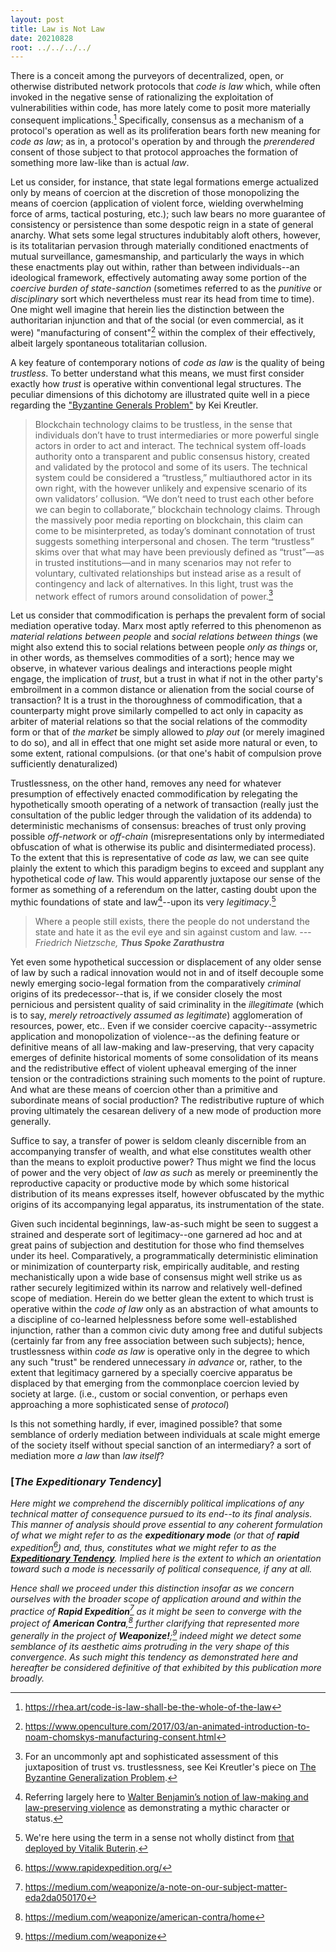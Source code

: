 ```yaml
---
layout: post
title: Law is Not Law
date: 20210828 
root: ../../../../
---
```


There is a conceit among the purveyors of decentralized, open, or otherwise distributed network protocols that *code is law* which, while often invoked in the negative sense of rationalizing the exploitation of vulnerabilities within code, has more lately come to posit more materially consequent implications.[^8]  Specifically, consensus as a mechanism of a protocol's operation as well as its proliferation bears forth new meaning for *code as law*; as in, a protocol's operation by and through the *prerendered* consent of those subject to that protocol approaches the formation of something more law-like than is actual *law*.

Let us consider, for instance, that state legal formations emerge actualized only by means of coercion at the discretion of those monopolizing the means of coercion (application of violent force, wielding overwhelming force of arms, tactical posturing, etc.); such law bears no more guarantee of consistency or persistence than some despotic reign in a state of general anarchy.  What sets some legal structures indubitably aloft others, however, is its totalitarian pervasion through materially conditioned enactments of mutual surveillance, gamesmanship, and particularly the ways in which these enactments play out within, rather than between individuals--an ideological framework, effectively automating away some portion of the *coercive burden of state-sanction* (sometimes referred to as the *punitive* or *disciplinary* sort which nevertheless must rear its head from time to time).  One might well imagine that herein lies the distinction between the authoritarian injunction and that of the social (or even commercial, as it were) "manufacturing of consent"[^4] within the complex of their effectively, albeit largely spontaneous totalitarian collusion.

A key feature of contemporary notions of *code as law* is the quality of being *trustless*.  To better understand what this means, we must first consider exactly how *trust* is operative within conventional legal structures.  The peculiar dimensions of this dichotomy are illustrated quite well in a piece regarding the ["Byzantine Generals Problem"](https://en.wikipedia.org/wiki/Byzantine_fault "Byzantine fault") by Kei Kreutler.

> Blockchain technology claims to be trustless, in the sense that individuals don’t have to trust intermediaries or more powerful single actors in order to act and interact. The technical system off-loads authority onto a transparent and public consensus history, created and validated by the protocol and some of its users. The technical system could be considered a “trustless,” multiauthored actor in its own right, with the however unlikely and expensive scenario of its own validators’ collusion. “We don’t need to trust each other before we can begin to collaborate,” blockchain technology claims. Through the massively poor media reporting on blockchain, this claim can come to be misinterpreted, as today’s dominant connotation of trust suggests something interpersonal and chosen. The term “trustless” skims over that what may have been previously defined as “trust”—as in trusted institutions—and in many scenarios may not refer to voluntary, cultivated relationships but instead arise as a result of contingency and lack of alternatives. In this light, trust was the network effect of rumors around consolidation of power.[^5]

Let us consider that commodification is perhaps the prevalent form of social mediation operative today.  Marx most aptly referred to this phenomenon as *material relations between people* and *social relations between things* (we might also extend this to social relations between people *only as things* or, in other words, as themselves commodities of a sort); hence may we observe, in whatever various dealings and interactions people might engage, the implication of *trust*, but a trust in what if not in the other party's embroilment in a common distance or alienation from the social course of transaction?  It is a trust in the thoroughness of commodification, that a counterparty might prove similarly compelled to act only in capacity as arbiter of material relations so that the social relations of the commodity form or that of *the market* be simply allowed to *play out* (or merely imagined to do so), and all in effect that one might set aside more natural or even, to some extent, rational compulsions. (or that one's habit of compulsion prove sufficiently denaturalized)

Trustlessness, on the other hand, removes any need for whatever presumption of effectively enacted commodification by relegating the hypothetically smooth operating of a network of transaction (really just the consultation of the public ledger through the validation of its addenda) to deterministic mechanisms of consensus: breaches of trust only proving possible *off-network* or *off-chain* (misrepresentations only by intermediated obfuscation of what is otherwise its public and disintermediated process).  To the extent that this is representative of code *as* law, we can see quite plainly the extent to which this paradigm begins to exceed and supplant any hypothetical code *of* law.  This would apparently juxtapose our sense of the former as something of a referendum on the latter, casting doubt upon the mythic foundations of state and law[^9]--upon its very *legitimacy*.[^6]

> Where a people still exists, there the people do not understand the state and hate it as the evil eye and sin against custom and law. 
>    *---   Friedrich Nietzsche, **Thus Spoke Zarathustra***

Yet even some hypothetical succession or displacement of any older sense of law by such a radical innovation would not in and of itself decouple some newly emerging socio-legal formation from the comparatively *criminal* origins of its predecessor--that is, if we consider closely the most pernicious and persistent quality of said criminality in the *illegitimate* (which is to say, *merely retroactively assumed as legitimate*) agglomeration of resources, power, etc..  Even if we consider coercive capacity--assymetric application and monopolization of violence--as the defining feature or definitive means of all law-making and law-preserving, that very capacity emerges of definite historical moments of some consolidation of its means and the redistributive effect of violent upheaval emerging of the inner tension or the contradictions straining such moments to the point of rupture.  And what are these means of coercion other than a primitive and subordinate means of social production? The redistributive rupture of which proving ultimately the cesarean delivery of a new mode of production more generally.

Suffice to say, a transfer of power is seldom cleanly discernible from an accompanying transfer of wealth, and what else constitutes wealth other than the means to exploit productive power?  Thus might we find the locus of power and the very object of *law as such* as merely or preeminently the reproductive capacity or productive mode by which some historical distribution of its means expresses itself, however obfuscated by the mythic origins of its accompanying legal apparatus, its instrumentation of the state.

Given such incidental beginnings, law-as-such might be seen to suggest a strained and desperate sort of legitimacy--one garnered ad hoc and at great pains of subjection and destitution for those who find themselves under its heel.  Comparatively, a programmatically deterministic elimination or minimization of counterparty risk, empirically auditable, and resting mechanistically upon a wide base of consensus might well strike us as rather securely legitimized within its narrow and relatively well-defined scope of mediation.  Herein do we better glean the extent to which trust is operative within the *code of law* only as an abstraction of what amounts to a discipline of co-learned helplessness before some well-established injunction, rather than a common civic duty among free and dutiful subjects (certainly far from any free association between such subjects); hence, trustlessness within *code as law* is operative only in the degree to which any such "trust" be rendered unnecessary *in advance* or, rather, to the extent that legitimacy garnered by a specially coercive apparatus be displaced by that emerging from the commonplace coercion levied by society at large. (i.e., custom or social convention, or perhaps even approaching a more sophisticated sense of *protocol*)

Is this not something hardly, if ever, imagined possible? that some semblance of orderly mediation between individuals at scale might emerge of the society itself without special sanction of an intermediary? a sort of mediation more *a law* than *law itself*?

### [*The Expeditionary Tendency*] ###

*Here might we comprehend the discernibly political implications of any technical matter of consequence pursued to its end--to its final analysis.  This manner of analysis should prove essential to any coherent formulation of what we might refer to as the **expeditionary mode** (or that of **rapid** expedition[^1]) and, thus, constitutes what we might refer to as the [**_Expeditionary Tendency_**](https://medium.com/weaponize/tagged/expeditionary-tendency).  Implied here is the extent to which an orientation toward such a mode is necessarily of political consequence, if any at all.*

*Hence shall we proceed under this distinction insofar as we concern ourselves with the broader scope of application around and within the practice of **Rapid Expedition**[^3] as it might be seen to converge with the project of **American Contra**,[^7] further clarifying that represented more generally in the project of **Weaponize!**;[^2] indeed might we detect some semblance of its aesthetic aims protruding in the very shape of this convergence.  As such might this tendency as demonstrated here and hereafter be considered definitive of that exhibited by this publication more broadly.* 

[^1]: https://www.rapidexpedition.org/

[^2]: https://medium.com/weaponize

[^3]: https://medium.com/weaponize/a-note-on-our-subject-matter-eda2da050170

[^4]: https://www.openculture.com/2017/03/an-animated-introduction-to-noam-chomskys-manufacturing-consent.html

[^5]: For an uncommonly apt and sophisticated assessment of this juxtaposition of trust vs. trustlessness, see Kei Kreutler's piece on [The Byzantine Generalization Problem](https://technosphere-magazine.hkw.de/p/The-Byzantine-Generalization-Problem-Subtle-Strategy-in-the-Context-of-Blockchain-Governance-8UNNcM8VShTpBGWRuob1GP "technosphere-magazine").

[^6]: We're here using the term in a sense not wholly distinct from [that deployed by Vitalik Buterin](https://vitalik.ca/general/2021/03/23/legitimacy.html "vitalik.ca").

[^7]: https://medium.com/weaponize/american-contra/home

[^8]: https://rhea.art/code-is-law-shall-be-the-whole-of-the-law

[^9]: Referring largely here to [Walter Benjamin’s notion of law-making and law-preserving violence](https://jacobinmag.com/2021/08/walter-benjamin-critique-of-violence-revolution-working-class-kapp-putsch#ch-3) as demonstrating a mythic character or status.
